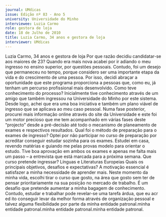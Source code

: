 ```yaml
---
journal: UMdicas
issue: Edição nº 83 - Ano 5
university: Universidade do Minho
interviewee: Luzia Carmo
role: gestora de loja
date: 18 de Julho de 2010
title: Luzia Carmo, 34 anos e gestora de loja
interviewer: UMdicas
---
```


Luzia Carmo, 34 anos e gestora de loja
Por que razão decidiu
candidatar-se aos maiores
de 23?
Quando era mais nova
acabei por ir adiando o meu
ingresso no ensino
superior, por questões
pessoais. Contudo, foi um
desejo que permaneceu no
tempo, porque considero
ser uma importante etapa
da vida e do crescimento de
uma pessoa. Por isso, decidi
abraçar a oportunidade que
este programa proporciona
a pessoas que, como eu, já
tenham um percurso
profissional mais
desenvolvido.
Como teve conhecimento
do processo?
Inicialmente tive
conhecimento através de
um amigo que também
ingressou na Universidade
do Minho por este sistema.
Desde logo, achei que era
uma boa iniciativa e
também um plano viável de
ingresso que se aplicava ao
meu caso pessoal. Numa
fase posterior, procurei
mais informação online
através do site da
Universidade e este foi um
motor precioso que me tem
acompanhado em várias
fases deste “projecto”
desde a pré-decisão até
todo o mecanismo de
planeamento de exames e
respectivos resultados.
Qual foi o método de
preparação para o exames
de ingresso?
Optei por não participar no
curso de preparação por
acreditar conseguir estudar
sozinha para os exames.
Estudei em casa, revendo
matérias e guiando me
pelas provas modelo para
orientar o estudo. Tive boa
aprovação em ambos os
exames e apenas me falta
mais um passo – a
entrevista que está
marcada para a próxima
semana.
Que curso pretende
ingressar?
Línguas e Literaturas
Europeias
Quais os principais
objetivos, desafios e 
expectativas?
A motivação essencial é
satisfazer a minha
necessidade de aprender mais.
Neste momento da minha vida,
escolhi tirar o curso que gosto,
na área que gosto sem ter de
pensar prioritariamente na sua
posição no mercado de
trabalho. É um desafio que
pretende aumentar a minha
bagagem de conhecimento.
Contudo, estudar e trabalhar
pode revelar-se uma tarefa
árdua, que eu acr ed ito
conseguir levar da melhor
forma através de organização
pessoal e talvez alguma
flexibilidade por parte da
minha entidade patronal.minha entidade patronal.minha entidade patronal.minha entidade patronal.